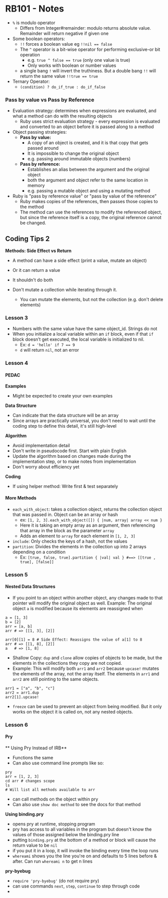 # RB101 - Notes

- ``%`` is modulo operator
  - Differs from Integer#remainder: modulo returns absolute value. Remainder will return negative if given one
- Some boolean operators:
  - ``!!`` forces a boolean value eg `!!nil == false`
  - The `^` operator is a bit-wise operator for performing exclusive-or bit operation
    - e.g. `true ^ false == true` (only one value is true)
    - Only works with boolean or number values
  - a single bang `!` will invert the truthiness. But a double bang `!!` will return the same value `!!true == true`
- Ternary Operator:
  - `(condition) ? do_if_true : do_if_false`


### Pass by value vs Pass by Reference
- Evaluation strategy: determines when expressions are evaluated, and what a method can do with the resulting objects
  - Ruby uses strict evaluation strategy - every expression is evaluated and converted to an object before it is passed along to a method
- Object passing strategies:
  - **Pass by value:**
    - A copy of an object is created, and it is that copy that gets passed around
    - It is impossible to change the original object
    - e.g. passing around immutable objects (numbers)
  - **Pass by reference:**
    - Establishes an alias between the argument and the original object
    - both the argument and object refer to the same location in memory
    - e.g. passing a mutable object and using a mutating method
- Ruby is "pass by reference value" or "pass by value of the reference"
  - Ruby makes copies of the references, then passes those copies to the method
  - The method can use the references to modify the referenced object, but since the reference itself is a copy, the original reference cannot be changed.

## Coding Tips 2
**Methods: Side Effect vs Return**
- A method can have a side effect (print a value, mutate an object)
- Or it can return a value
- It shouldn't do both

- Don't mutate a collection while iterating through it.
  - You can mutate the elements, but not the collection (e.g. don't delete elements)

### Lesson 3
- Numbers with the same value have the same object_id. Strings do not
- When you initialize a local variable within an `if` block, even if that `if` block doesn’t get executed, the local variable is initialized to nil.
  - Ex: `d = 'hello' if 7 == 9`
  - `d` will return `nil`, not an error
 
### Lesson 4

#### PEDAC

**Examples**
- Might be expected to create your own examples

**Data Structure**
- Can indicate that the data structure will be an array
- Since arrays are practically universal, you don't need to wait until the coding step to define this detail, it's still high-level

**Algorithm**
- Avoid implementation detail
- Don't write in pseudocode first. Start with plain English
- Update the algorithm based on changes made during the implementation step, or to make notes from implementation
- Don't worry about efficiency yet

**Coding**
- If using helper method: Write first & test separately


#### More Methods

- `each_with_object`: takes a collection object, returns the collection object that was passed in. Object can be an array or hash
  - ex: `[1, 2, 3].each_with_object([]) { |num, array| array << num }`
  - Here it is taking an empty array as an argument, then referencing that array in the block as the parameter `array`
  - Adds an element to `array` for each element in `[1, 2, 3]`
- `include`: Only checks the keys of a hash, not the values
- `partition`: Divides the elements in the collection up into 2 arrays depending on a condition
  - Ex: `[true, false, true].partition { |val| val } #==> [[true , true], [false]]`


### Lesson 5

#### Nested Data Structures

- If you point to an object within another object, any changes made to that pointer will modify the original object as well. Example: The original object `a` is modified because its elements are reassigned when
```
a = [1, 3]
b = [2]
arr = [a, b]
arr # => [[1, 3], [2]]

arr[0][1] = 8 # Side Effect: Reassigns the value of a[1] to 8
arr # => [[1, 8], [2]]
a   # => [1, 8]
```

- Shallow Copy: `dup` and `clone` allow copies of objects to be made, but the elements in the collections they copy are not copied.
- Example: This will modify both `arr1` and `arr2` because `upcase!` mutates the elements of the array, not the array itself. The elements in `arr1` and `arr2` are still pointing to the same objects.
```
arr1 = ["a", "b", "c"]
arr2 = arr1.dup
arr2[1].upcase!
```

- `freeze` can be used to prevent an object from being modified. But it only works on the object it is called on, not any nested objects.

### Lesson 6

#### Pry
** Using Pry Instead of IRB**
- Functions the same
- Can also use command line prompts like so:
```
pry
arr = [1, 2, 3]
cd arr # changes scope
ls
# Will list all methods available to arr
```
- can call methods on the object within pry
- Can also use `show doc method` to see the docs for that method

**Using binding.pry**
- opens pry at runtime, stopping program
- pry has access to all variables in the program but doesn't know the values of those assigned below the binding.pry line
- putting `binding.pry` at the bottom of a method or block will cause the return value to be `nil`
- if you put it in a loop, it will invoke the binding every time the loop runs
- `whereami` shows you the line you're on and defaults to 5 lines before & after. Can run `whereami n` to get n lines

**pry-byebug**
- `require 'pry-byebug'` (do not require pry)
- can use commands `next`, `step`, `continue` to step through code
- 
